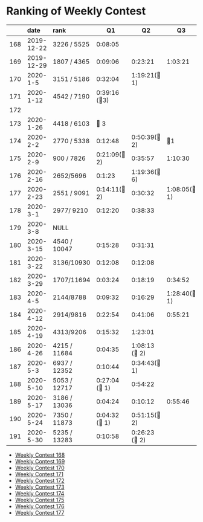 # Ranking of Weekly Contest



|     | date       | rank         | Q1                 | Q2                | Q3               | Q4  |
|:--- |:---------- |:------------ | ------------------ | ----------------- | ---------------- | --- |
| 168 | 2019-12-22 | 3226 / 5525  | 0:08:05            |                   |                  |     |
| 169 | 2019-12-29 | 1807 / 4365  | 0:09:06            | 0:23:21           | 1:03:21          |     |
| 170 | 2020-1-5   | 3151 / 5186  | 0:32:04            | 1:19:21(:bug:1)   |                  |     |
| 171 | 2020-1-12  | 4542 / 7190  | 0:39:16  (:bug:3)  |                   |                  |     |
| 172 |            |              |                    |                   |                  |     |
| 173 | 2020-1-26  | 4418 / 6103  | :bug: 3            |                   |                  |     |
| 174 | 2020-2-2   | 2770 / 5338  | 0:12:48            | 0:50:39(:bug:2)   | :bug:1           |     |
| 175 | 2020-2-9   | 900 / 7826   | 0:21:09(:bug: 2)   | 0:35:57           | 1:10:30          |     |
| 176 | 2020-2-16  | 2652/5696    | 0:1:23             | 1:19:36(:bug:6)   |                  |     |
| 177 | 2020-2-23  | 2551 / 9091  | 0:14:11(:bug: 2)   | 0:30:32           | 1:08:05(:bug: 1) |     |
| 178 | 2020-3-1   | 2977/ 9210   | 0:12:20            | 0:38:33           |                  |     |
| 179 | 2020-3-8   | NULL         |                    |                   |                  |     |
| 180 | 2020-3-15  | 4540 / 10047 | 0:15:28            | 0:31:31           |                  |     |
| 181 | 2020-3-22  | 3136/10930   | 0:12:08            | 0:12:08           |                  |     |
| 182 | 2020-3-29  | 1707/11694   | 0:03:24            | 0:18:19           | 0:34:52          |     |
| 183 | 2020-4-5   | 2144/8788    | 0:09:32            | 0:16:29           | 1:28:40(:bug: 1) |     |
| 184 | 2020-4-12  | 2914/9816    | 0:22:54            | 0:41:06           | 0:55:21          |     |
| 185 | 2020-4-19  | 4313/9206    | 0:15:32            | 1:23:01           |                  |     |
| 186 | 2020-4-26  | 4215 / 11684 | 0:04:35            | 1:08:13 (:bug: 2) |                  |     |
| 187 | 2020-5-3   | 6937 / 12352 | 0:10:44            | 0:34:43(:bug: 1)  |                  |     |
| 188 | 2020-5-10  | 5053 / 12717 | 0:27:04  (:bug: 1) | 0:54:22           |                  |     |
| 189 | 2020-5-17  | 3186 / 13036 | 0:04:24            | 0:10:12           | 0:55:46          |     |
| 190 | 2020-5-24  | 7350 / 11873 | 0:04:32 (:bug: 1)  | 0:51:15(:bug:2)   |                  |     |
| 191 | 2020-5-30  | 5235 / 13283 | 0:10:58            | 0:26:23 (:bug: 2) |                  |     |


-   [Weekly Contest 168](https://leetcode.com/contest/weekly-contest-168/)
-   [Weekly Contest 169](https://leetcode.com/contest/weekly-contest-169/ranking)
-   [Weekly Contest 170](https://leetcode.com/contest/weekly-contest-170/ranking/)
-   [Weekly Contest 171](https://leetcode.com/contest/weekly-contest-171/ranking/)
-   [Weekly Contest 172](https://leetcode.com/contest/weekly-contest-172/ranking/)
-   [Weekly Contest 173](https://leetcode.com/contest/weekly-contest-173/ranking/)
-   [Weekly Contest 174](https://leetcode.com/contest/weekly-contest-174/ranking/)
-   [Weekly Contest 175](https://leetcode.com/contest/weekly-contest-175/ranking/)
-   [Weekly Contest 176](https://leetcode.com/contest/weekly-contest-176/ranking/)
-   [Weekly Contest 177](https://leetcode.com/contest/weekly-contest-177/ranking/)
